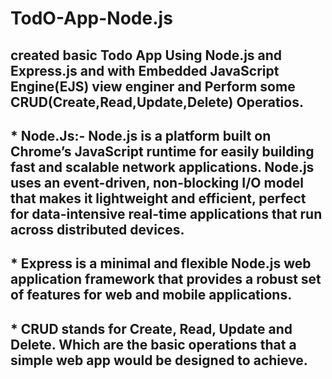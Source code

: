 # TodO-App-Node.js

## created basic Todo App Using Node.js and Express.js and with Embedded JavaScript Engine(EJS) view enginer and Perform some CRUD(Create,Read,Update,Delete) Operatios.

## * Node.Js:- Node.js is a platform built on Chrome’s JavaScript runtime for easily building fast and scalable network applications. Node.js uses an event-driven, non-blocking I/O model that makes it lightweight and efficient, perfect for data-intensive real-time applications that run across distributed devices.

## * Express is a minimal and flexible Node.js web application framework that provides a robust set of features for web and mobile applications.

## * CRUD stands for Create, Read, Update and Delete. Which are the basic operations that a simple web app would be designed to achieve.
